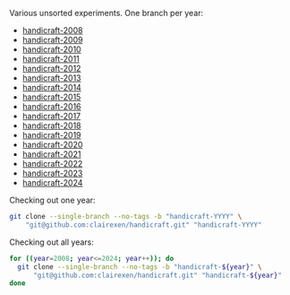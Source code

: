 Various unsorted experiments. One branch per year:
- [handicraft-2008](https://github.com/clairexen/handicraft/tree/handicraft-2008)
- [handicraft-2009](https://github.com/clairexen/handicraft/tree/handicraft-2009)
- [handicraft-2010](https://github.com/clairexen/handicraft/tree/handicraft-2010)
- [handicraft-2011](https://github.com/clairexen/handicraft/tree/handicraft-2011)
- [handicraft-2012](https://github.com/clairexen/handicraft/tree/handicraft-2012)
- [handicraft-2013](https://github.com/clairexen/handicraft/tree/handicraft-2013)
- [handicraft-2014](https://github.com/clairexen/handicraft/tree/handicraft-2014)
- [handicraft-2015](https://github.com/clairexen/handicraft/tree/handicraft-2015)
- [handicraft-2016](https://github.com/clairexen/handicraft/tree/handicraft-2016)
- [handicraft-2017](https://github.com/clairexen/handicraft/tree/handicraft-2017)
- [handicraft-2018](https://github.com/clairexen/handicraft/tree/handicraft-2018)
- [handicraft-2019](https://github.com/clairexen/handicraft/tree/handicraft-2019)
- [handicraft-2020](https://github.com/clairexen/handicraft/tree/handicraft-2020)
- [handicraft-2021](https://github.com/clairexen/handicraft/tree/handicraft-2021)
- [handicraft-2022](https://github.com/clairexen/handicraft/tree/handicraft-2022)
- [handicraft-2023](https://github.com/clairexen/handicraft/tree/handicraft-2023)
- [handicraft-2024](https://github.com/clairexen/handicraft/tree/handicraft-2024)

Checking out one year:
```sh
git clone --single-branch --no-tags -b "handicraft-YYYY" \
    "git@github.com:clairexen/handicraft.git" "handicraft-YYYY"
```

Checking out all years:
```sh
for ((year=2008; year<=2024; year++)); do
  git clone --single-branch --no-tags -b "handicraft-${year}" \
      "git@github.com:clairexen/handicraft.git" "handicraft-${year}"
done
```
